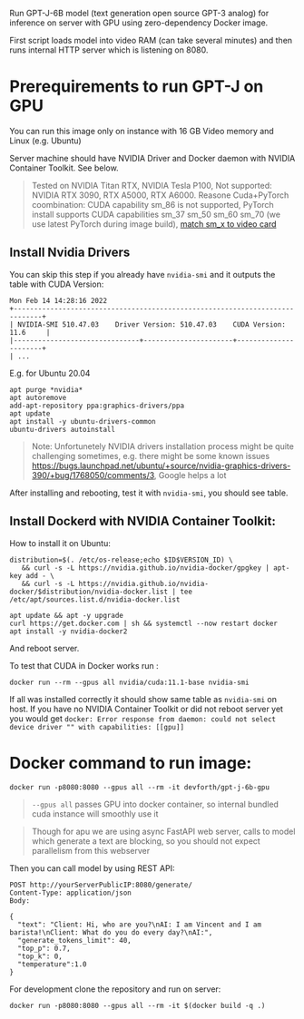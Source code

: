 Run GPT-J-6B model (text generation open source GPT-3 analog) for inference on server with GPU using zero-dependency Docker image. 

First script loads model into video RAM (can take several minutes) and then runs internal HTTP server which is listening on 8080.

# Prerequirements to run GPT-J on GPU

You can run this image only on instance with 16 GB Video memory and Linux (e.g. Ubuntu)

Server machine should have NVIDIA Driver and Docker daemon with NVIDIA Container Toolkit. See below.

> Tested on NVIDIA Titan RTX, NVIDIA Tesla P100, 
> Not supported: NVIDIA RTX 3090, RTX A5000, RTX A6000. Reasone Cuda+PyTorch coombination:
> CUDA capability sm_86 is not supported, PyTorch install supports CUDA capabilities sm_37 sm_50 sm_60 sm_70 (we use latest PyTorch during image build), [match sm_x to video card](https://arnon.dk/matching-sm-architectures-arch-and-gencode-for-various-nvidia-cards/)

## Install Nvidia Drivers

You can skip this step if you already have `nvidia-smi` and it outputs the table with CUDA Version:

``` 
Mon Feb 14 14:28:16 2022       
+-----------------------------------------------------------------------------+
| NVIDIA-SMI 510.47.03    Driver Version: 510.47.03    CUDA Version: 11.6     |
|-------------------------------+----------------------+----------------------+
| ...

```

E.g. for Ubuntu 20.04
```
apt purge *nvidia*
apt autoremove
add-apt-repository ppa:graphics-drivers/ppa
apt update
apt install -y ubuntu-drivers-common
ubuntu-drivers autoinstall
```

> Note: Unfortunetely NVIDIA drivers installation process might be quite challenging sometimes, e.g. there might be some known issues https://bugs.launchpad.net/ubuntu/+source/nvidia-graphics-drivers-390/+bug/1768050/comments/3, Google helps a lot

After installing and rebooting, test it with `nvidia-smi`, you should see table.

## Install Dockerd with NVIDIA Container Toolkit:

How to install it on Ubuntu:

```
distribution=$(. /etc/os-release;echo $ID$VERSION_ID) \
   && curl -s -L https://nvidia.github.io/nvidia-docker/gpgkey | apt-key add - \
   && curl -s -L https://nvidia.github.io/nvidia-docker/$distribution/nvidia-docker.list | tee /etc/apt/sources.list.d/nvidia-docker.list

apt update && apt -y upgrade
curl https://get.docker.com | sh && systemctl --now restart docker 
apt install -y nvidia-docker2
```
And reboot server.

To test that CUDA in Docker works run :

```
docker run --rm --gpus all nvidia/cuda:11.1-base nvidia-smi
```

If all was installed correctly it should show same table as `nvidia-smi` on host.
If you have no NVIDIA Container Toolkit or did not reboot server yet you would get `docker: Error response from daemon: could not select device driver "" with capabilities: [[gpu]]` 


# Docker command to run image:

```
docker run -p8080:8080 --gpus all --rm -it devforth/gpt-j-6b-gpu
```

> `--gpus all` passes GPU into docker container, so internal bundled cuda instance will smoothly use it 

> Though for apu we are using async FastAPI web server, calls to model which generate a text are blocking, so you should not expect parallelism from this webserver

Then you can call model by using REST API:

```
POST http://yourServerPublicIP:8080/generate/
Content-Type: application/json
Body: 

{
  "text": "Client: Hi, who are you?\nAI: I am Vincent and I am barista!\nClient: What do you do every day?\nAI:",
  "generate_tokens_limit": 40,
  "top_p": 0.7,
  "top_k": 0,
  "temperature":1.0
}
```


For development clone the repository and run on server:

```
docker run -p8080:8080 --gpus all --rm -it $(docker build -q .)
```


